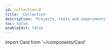 ```yaml
---
id: collection-0
title: 'Collection'
description: 'Projects, tools and experiments'
toc: false
enableEdit: false
---
```


import Card from '~/components/Card'

<div class="grid-md">
  <Card metadata="Theme" title="Succinct" description="An opinionated theme for Vuepress with support for dark and light modes and web-fonts" src="https://mflash.dev/vuepress-theme-succinct/" />
  <Card metadata="Library" title="Remarkability" description="Baseline css for HTML generated by a Markdown processor" src="https://mflash.dev/remarkability/" />
  <Card metadata="Starter" title="Jada" description="A blog starter for Gridsome with markdown support, search, profiles and more…" src="https://github.com/Microflash/jada" />
  <Card metadata="Color Scheme" title="Skyline" description="A vibrant color scheme for Windows Terminal" src="https://github.com/Microflash/skyline-windows-terminal-colorscheme" />
  <Card metadata="Reference" title="Git Playbook" description="Useful git commands, tips and shortcuts" src="/collection/git-playbook/" />
</div>
